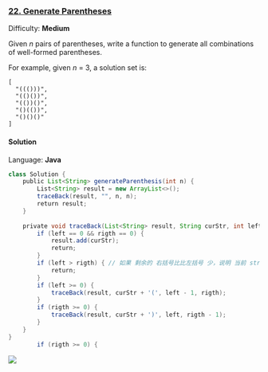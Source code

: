 ### [22\. Generate Parentheses](https://leetcode.com/problems/generate-parentheses/)

Difficulty: **Medium**


Given _n_ pairs of parentheses, write a function to generate all combinations of well-formed parentheses.

For example, given _n_ = 3, a solution set is:

```
[
  "((()))",
  "(()())",
  "(())()",
  "()(())",
  "()()()"
]
```


#### Solution

Language: **Java**

```java
class Solution {
    public List<String> generateParenthesis(int n) {
        List<String> result = new ArrayList<>();
        traceBack(result, "", n, n);
        return result;
    }
​
    private void traceBack(List<String> result, String curStr, int left, int rigth) {
        if (left == 0 && rigth == 0) {
            result.add(curStr);
            return;
        }
        if (left > rigth) { // 如果 剩余的 右括号比比左括号 少，说明 当前 str 的右括号多，无法匹配，不再递归
            return;
        }
        if (left >= 0) {
            traceBack(result, curStr + '(', left - 1, rigth);
        }
        if (rigth >= 0) {
            traceBack(result, curStr + ')', left, rigth - 1);
        }
    }
}
        if (rigth >= 0) {
```

![](https://ws1.sinaimg.cn/large/006tKfTcgy1g0vm0gawoyj30wx0u0wj1.jpg)